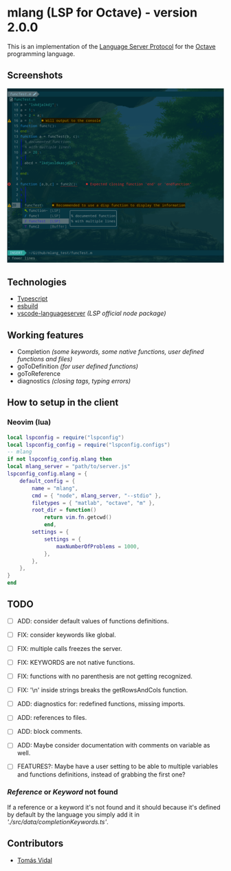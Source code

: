 # mlang (LSP for Octave) - version 2.0.0

This is an implementation of the [Language Server Protocol](https://code.visualstudio.com/api/language-extensions/language-server-extension-guide) for the [Octave](https://octave.org/) programming language.

## Screenshots

![Screenshot](./mlang_screenshot.png)

## Technologies

- [Typescript](https://www.typescriptlang.org/)
- [esbuild](https://esbuild.github.io/)
- [vscode-languageserver](https://www.npmjs.com/package/vscode-languageserver) _(LSP official node package)_

## Working features

- Completion _(some keywords, some native functions, user defined functions and files)_
- goToDefinition _(for user defined functions)_
- goToReference
- diagnostics _(closing tags, typing errors)_

## How to setup in the client

### Neovim (lua)

```lua
local lspconfig = require("lspconfig")
local lspconfig_config = require("lspconfig.configs")
-- mlang
if not lspconfig_config.mlang then
local mlang_server = "path/to/server.js"
lspconfig_config.mlang = {
    default_config = {
        name = "mlang",
        cmd = { "node", mlang_server, "--stdio" },
        filetypes = { "matlab", "octave", "m" },
        root_dir = function()
            return vim.fn.getcwd()
            end,
        settings = {
            settings = {
                maxNumberOfProblems = 1000,
            },
        },
    },
}
end
```

## TODO

- [ ] ADD: consider default values of functions definitions.
- [ ] FIX: consider keywords like global.
- [ ] FIX: multiple calls freezes the server.
- [ ] FIX: KEYWORDS are not native functions.
- [ ] FIX: functions with no parenthesis are not getting recognized.
- [ ] FIX: '\n' inside strings breaks the getRowsAndCols function.
- [ ] ADD: diagnostics for: redefined functions, missing imports.
- [ ] ADD: references to files.
- [ ] ADD: block comments.
- [ ] ADD: Maybe consider documentation with comments on variable as well.
- [ ] FEATURES?: Maybe have a user setting to be able to multiple variables and functions definitions, instead of grabbing the first one?


<!-- ## How to contribute? -->

<!-- Clone the repository and install the node dependencies with `$ yarn`. Then modify the files in the _"src"_ folder. After you should be able to compile the server with `$ yarn compile` -->
<!-- Also consider running `$ yarn watch` to compile after every change you make. -->

### _Reference_ or _Keyword_ not found

If a reference or a keyword it's not found and it should because it's defined by default by the language you simply add it in _'./src/data/completionKeywords.ts'_.

## Contributors

- [Tomás Vidal](https://github.com/TomiVidal99)
